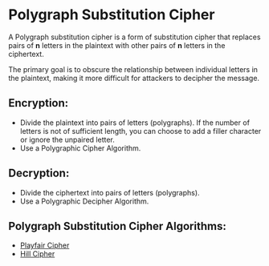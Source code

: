 # Polygraph Substitution Cipher

A Polygraph substitution cipher is a form of substitution cipher that replaces pairs of **n** letters in the plaintext with other pairs of **n** letters in the ciphertext.

The primary goal is to obscure the relationship between individual letters in the plaintext, making it more difficult for attackers to decipher the message.

## Encryption:

-   Divide the plaintext into pairs of letters (polygraphs). If the number of letters is not of sufficient length, you can choose to add a filler character or ignore the unpaired letter.
-   Use a Polygraphic Cipher Algorithm.

## Decryption:

-   Divide the ciphertext into pairs of letters (polygraphs).
-   Use a Polygraphic Decipher Algorithm.

## Polygraph Substitution Cipher Algorithms:

-   [Playfair Cipher](./playfair-cipher.md)
-   [Hill Cipher](./hill-cipher.md)
